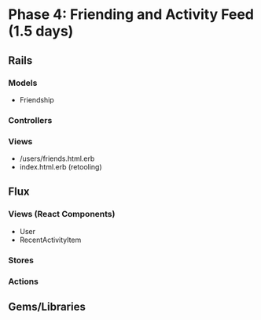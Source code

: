 # Phase 4: Friending and Activity Feed (1.5 days)

## Rails
### Models
* Friendship

### Controllers

### Views
* /users/friends.html.erb
* index.html.erb (retooling)

## Flux
### Views (React Components)
* User
* RecentActivityItem

### Stores

### Actions

## Gems/Libraries
